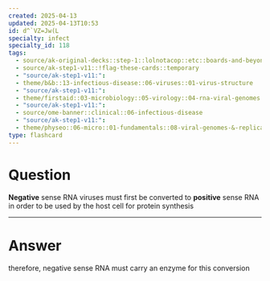 ```yaml
---
created: 2025-04-13
updated: 2025-04-13T10:53
id: d^`VZ=Jw(L
specialty: infect
specialty_id: 118
tags:
  - source/ak-original-decks::step-1::lolnotacop::etc::boards-and-beyond-micro::virus-structure-b&b
  - source/ak-step1-v11::!flag-these-cards::temporary
  - "source/ak-step1-v11:": 
  - theme/b&b::13-infectious-disease::06-viruses::01-virus-structure
  - "source/ak-step1-v11:": 
  - theme/firstaid::03-microbiology::05-virology::04-rna-viral-genomes
  - "source/ak-step1-v11:": 
  - source/ome-banner::clinical::06-infectious-disease
  - "source/ak-step1-v11:": 
  - theme/physeo::06-micro::01-fundamentals::08-viral-genomes-&-replication"
type: flashcard
---
```


# Question
**Negative** sense RNA viruses must first be converted to **positive** sense RNA in order to be used by the host cell for protein synthesis

---

# Answer
therefore, negative sense RNA must carry an enzyme for this conversion